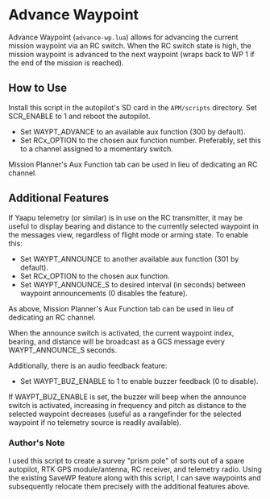 # Advance Waypoint

Advance Waypoint (`advance-wp.lua`) allows for advancing the current mission waypoint via an RC switch. When the RC switch state is high, the mission waypoint is advanced to the next waypoint (wraps back to WP 1 if the end of the mission is reached).

## How to Use

Install this script in the autopilot's SD card in the `APM/scripts` directory. Set SCR_ENABLE to 1 and reboot the autopilot.

* Set WAYPT_ADVANCE to an available aux function (300 by default).
* Set RCx_OPTION to the chosen aux function number. Preferably, set this to a channel assigned to a momentary switch.

Mission Planner's Aux Function tab can be used in lieu of dedicating an RC channel.

## Additional Features

If Yaapu telemetry (or similar) is in use on the RC transmitter, it may be useful to display bearing and distance to the currently selected waypoint in the messages view, regardless of flight mode or arming state. To enable this:

* Set WAYPT_ANNOUNCE to another available aux function (301 by default).
* Set RCx_OPTION to the chosen aux function.
* Set WAYPT_ANNOUNCE_S to desired interval (in seconds) between waypoint announcements (0 disables the feature).

As above, Mission Planner's Aux Function tab can be used in lieu of dedicating an RC channel.

When the announce switch is activated, the current waypoint index, bearing, and distance will be broadcast as a GCS message every WAYPT_ANNOUNCE_S seconds.

Additionally, there is an audio feedback feature:

* Set WAYPT_BUZ_ENABLE to 1 to enable buzzer feedback (0 to disable).

If WAYPT_BUZ_ENABLE is set, the buzzer will beep when the announce switch is activated, increasing in frequency and pitch as distance to the selected waypoint decreases (useful as a rangefinder for the selected waypoint if no telemetry source is readily available).

### Author's Note

I used this script to create a survey "prism pole" of sorts out of a spare autopilot, RTK GPS module/antenna, RC receiver, and telemetry radio. Using the existing SaveWP feature along with this script, I can save waypoints and subsequently relocate them precisely with the additional features above.